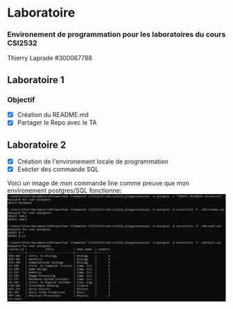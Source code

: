 # Laboratoire
### Environement de programmation pour les laboratoires du cours CSI2532

Thierry Laprade #300067788

## Laboratoire 1 
### Objectif
- [x] Création du README.md
- [x] Partager le Repo avec le TA

## Laboratoire 2
- [x] Création de l'environement locale de programmation
- [x] Exécter des commande SQL

Voici un image de mon commande line comme preuve que mon environement postgres/SQL fonctionne:
![Commande Line](assets/lab2_cmd.png)